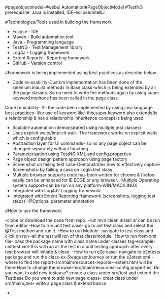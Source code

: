#pageobjectmodel-#webui Automation#PageObjectModel #TestNG
prerequisite: Java is installed, IDE-eclipse/IntelliJ

#Technologies/Tools used in building the framework
- Eclipse - IDE
- Maven - Build automation tool
- Java - Programming language
- TestNG - Test Management library
- Log4J - Logging framework
- Extent Reports - Reporting framework
- GitHub - Version control

#Framework is being implemented using best practices as describe below
- Code re-usability-Custom implementation has been done of the selenium inbuild methods in Base class-which is being extended by all the page classes. So no need to write the methods again by using super keyword methods has been called in the page class

 Code readability- All the code been implemented by using java language best practices- like use of keyword like-this,super keyword also extends(is a relationship & has a relationship inheritence concept is being used
- Scalable automation (demonstrated using multiple test classes)
- Uses explicit waits/implicit wait- The framework works on explicit waits which is configurable
- Abstraction layer for UI commands- so no any page object can be changed separately without touching  
- Parameterization using TestNG XML and config.properties
- Page object design pattern approach using page factory
- Screenshot on failing test case-Demonstrates how to effectively capture Screenshots-by failing a case on Login.test class
- Multiple browser supports code has been written for chrome & firefox-easily can be enhanced for IE,EDGE or any browser.
-Multiple Operating system support-can be run on any platform-WIN/MAC/LINUX
- Integrated with Log4J2 Logging framework
- Integrated with Extent Reporting framework (screenshots, logging test steps)
-@Optional parameter annotation

#How to use the framework

-clone or  download the code from repo.
-run mvn clean install or can be run from editor
-How to run unit test case- go to ant test class and select the @Test method and run it.
-How to run Module- navigate to test class and click on run -all the test will run of that class/module
-How to run from xml file- pass the package name with class name under classes tag-example-unittest.xml-this will run all the test in a unit testing approach-after every test browser will initiate & close.
-How to run e2e case- navigate to e2etests package and run the class-ex-SwaguserJourney or run the e2etest.xml
-where to find the report-src/main/resources-reports--extent.html will be there
How to change the browser-src/main/resources-config.properties.
Do you want to add new testcase? create a class under src/test and extend the Testbase
Do you want to add new page classs- creat class under src/main/java- write a page class & extend basics


-
